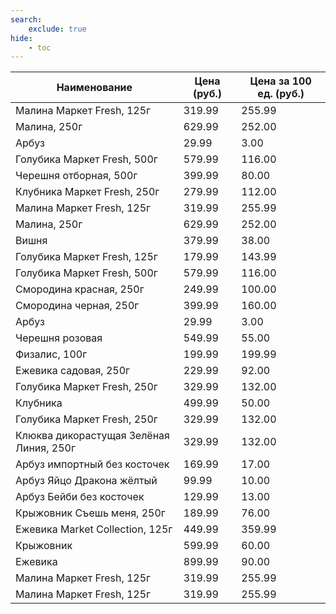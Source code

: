 ```yaml
---
search:
    exclude: true
hide:
    - toc
---
```


| Наименование | Цена (руб.) | Цена за 100 ед. (руб.) |
| -- | -- | -- |
| Малина Маркет Fresh, 125г | 319.99 | 255.99 |
| Малина, 250г | 629.99 | 252.00 |
| Арбуз | 29.99 | 3.00 |
| Голубика Маркет Fresh, 500г | 579.99 | 116.00 |
| Черешня отборная, 500г | 399.99 | 80.00 |
| Клубника Маркет Fresh, 250г | 279.99 | 112.00 |
| Малина Маркет Fresh, 125г | 319.99 | 255.99 |
| Малина, 250г | 629.99 | 252.00 |
| Вишня | 379.99 | 38.00 |
| Голубика Маркет Fresh, 125г | 179.99 | 143.99 |
| Голубика Маркет Fresh, 500г | 579.99 | 116.00 |
| Смородина красная, 250г | 249.99 | 100.00 |
| Смородина черная, 250г | 399.99 | 160.00 |
| Арбуз | 29.99 | 3.00 |
| Черешня розовая | 549.99 | 55.00 |
| Физалис, 100г | 199.99 | 199.99 |
| Ежевика садовая, 250г | 229.99 | 92.00 |
| Голубика Маркет Fresh, 250г | 329.99 | 132.00 |
| Клубника | 499.99 | 50.00 |
| Голубика Маркет Fresh, 250г | 329.99 | 132.00 |
| Клюква дикорастущая Зелёная Линия, 250г | 329.99 | 132.00 |
| Арбуз импортный без косточек  | 169.99 | 17.00 |
| Арбуз Яйцо Дракона жёлтый | 99.99 | 10.00 |
| Арбуз Бейби без косточек | 129.99 | 13.00 |
| Крыжовник Съешь меня, 250г | 189.99 | 76.00 |
| Ежевика Market Collection, 125г | 449.99 | 359.99 |
| Крыжовник | 599.99 | 60.00 |
| Ежевика | 899.99 | 90.00 |
| Малина Маркет Fresh, 125г | 319.99 | 255.99 |
| Малина Маркет Fresh, 125г | 319.99 | 255.99 |
